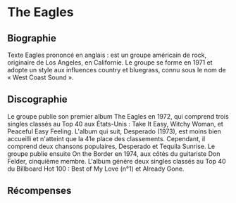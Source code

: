 # The Eagles

## Biographie

Texte Eagles prononcé en anglais : est un groupe américain de rock, originaire de Los Angeles, en Californie. Le groupe se forme en 1971 et adopte un style aux influences country et bluegrass, connu sous le nom de « West Coast Sound ».

## Discographie
Le groupe publie son premier album The Eagles en 1972, qui comprend trois singles classés au Top 40 aux États-Unis : Take It Easy, Witchy Woman, et Peaceful Easy Feeling. L'album qui suit, Desperado (1973), est moins bien accueilli et n'atteint que la 41e place des classements. Cependant, il comprend deux chansons populaires, Desperado et Tequila Sunrise. Le groupe publie ensuite On the Border en 1974, aux côtés du guitariste Don Felder, cinquième membre. L'album génère deux singles classés au Top 40 du Billboard Hot 100 : Best of My Love (n°1) et Already Gone.

## Récompenses 
